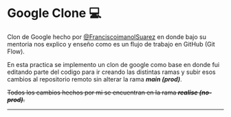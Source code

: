 # Google Clone 💻

Clon de Google hecho por [@FranciscoimanolSuarez](https://github.com/FranciscoImanolSuarez) en donde bajo su mentoria nos explico y enseño como es un flujo de trabajo 
en GitHub (Git Flow). 

En esta practica se implemento un clon de google como base en donde fui editando parte del codigo para ir creando las distintas ramas y subir esos cambios 
al repositorio remoto sin alterar la rama ***main (prod)***.

~~Todos los cambios hechos por mi se encuentran en la rama ***realise (no-prod)***.~~

---
